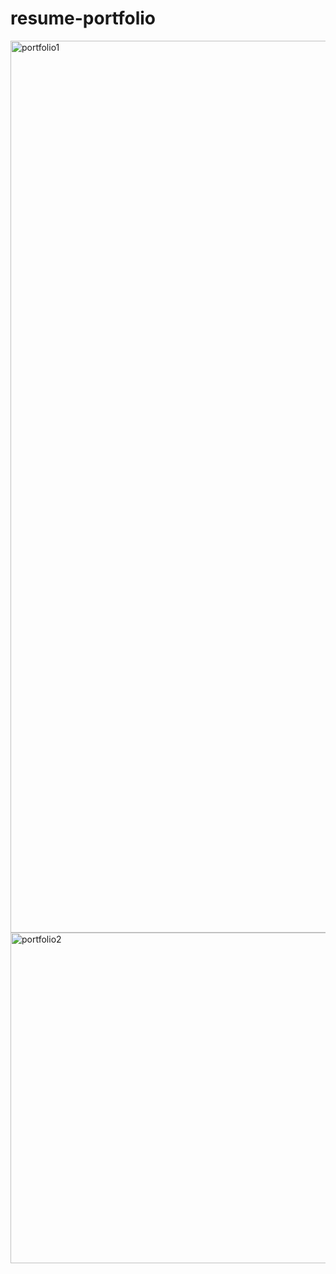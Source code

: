 # resume-portfolio
<img width="1427" alt="portfolio1" src="https://user-images.githubusercontent.com/70296554/187276873-de98fb6f-400c-4c08-b758-3bf4b683149b.png">
<img width="529" alt="portfolio2" src="https://user-images.githubusercontent.com/70296554/187276886-a9a9bc3d-f777-4f8c-9843-d180a131a025.png">

